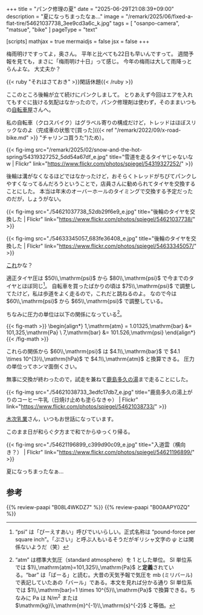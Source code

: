 +++
title = "パンク修理の夏"
date =  "2025-06-29T21:08:39+09:00"
description = "夏になっちまったなぁ..."
image = "/remark/2025/06/fixed-a-flat-tire/54621037738_3ee9cd3a6c_k.jpg"
tags = [ "osanpo-camera", "matsue", "bike" ]
pageType = "text"

[scripts]
  mathjax = true
  mermaidjs = false
  jsx = false
+++

梅雨明けですってよ，奥さん。
平年と比べても22日も早いんですって。
週間予報を見ても，まさに「梅雨明け十日」って感じ。
今年の梅雨は大して雨降っとらんよな。
大丈夫か？

{{< ruby "それはさておき" >}}閑話休題{{< /ruby >}}

ここのところ後輪が立て続けにパンクしまして。
とりあえず今回はエアを入れてもすぐに抜ける気配はなかったので，パンク修理剤は使わず，そのままいつもの[自転車屋]さんへ。

私の自転車（クロスバイク）はグラベル寄りの構成だけど，トレッドはほぼスリックなのよ（完成車の状態で[買った]({{< ref "/remark/2022/09/x-road-bike.md" >}} "チャリンコ買うた")ため）。

{{< fig-img src="/remark/2025/02/snow-and-the-hot-spring/54319327252_5dd54a67df_e.jpg" title="雪道を走るタイヤじゃないなw | Flickr" link="https://www.flickr.com/photos/spiegel/54319327252/" >}}

後輪は溝がなくなるほどではなかったけど，おそらくトレッドがちびてパンクしやすくなってるんだろうということで，店員さんに勧められてタイヤを交換することにした。
本当は年末のオーバーホールのタイミングで交換する予定だったのだが，しょうがない。

{{< fig-img src="./54621037738_52db29f6e9_e.jpg" title="後輪のタイヤを交換した | Flickr" link="https://www.flickr.com/photos/spiegel/54621037738/" >}}

{{< fig-img src="./54633345057_683fe36408_e.jpg" title="後輪のタイヤを交換した | Flickr" link="https://www.flickr.com/photos/spiegel/54633345057/" >}}

[これ](https://www.schwalbe.com/en/Green-Marathon-11159400 "Green Marathon | 44-584 | GreenGuard | ADDIX Eco | Black+Reflex | WIRED | 2024 | Tube | 11159400")かな？

適正タイヤ圧は $50\\,\mathrm{psi}$ から $80\\,\mathrm{psi}$ で今までのタイヤとほぼ同じ[^psi1]。
自転車を買ったばかりの頃は $75\\,\mathrm{psi}$ で調整してたけど，私は歩道をよく走るので，これだと跳ねるのよ。
なので今は $60\\,\mathrm{psi}$ から $65\\,\mathrm{psi}$ で調整している。

[^psi1]: “psi” は「ぴーえすあい」呼びでいいらしい。正式名称は “pound-force per square inch”。「ぷさい」と呼ぶ人もいるそうだがギリシャ文字の $\psi$ とは関係ないようだ（笑）

ちなみに圧力の単位は以下の関係になっている[^atm]。

[^atm]: “atm” は標準大気圧（standard atmosphere）を 1 とした単位。 SI 単位系では $1\\,\mathrm{atm}=101,325\\,\mathrm{Pa}$ と**定義**されている。“bar” は「ばーる」と読む。大昔の天気予報で気圧を mb (ミリバール) で表記していたあの「バール」である。本文を見れば分かる通り SI 単位系では $1\\,\mathrm{bar}=1 \times 10^{5}\\,\mathrm{Pa}$ で換算できる。ちなみに $\mathrm{Pa}$ は $\mathrm{N}/\mathrm{m}^2$ または $\mathrm{kg}\\,\mathrm{m}^{-1}\\,\mathrm{s}^{-2}$ と等価。

{{< fig-math >}}
\begin{align*}
  1\,\mathrm{atm} = 1.01325\,\mathrm{bar} &= 101,325\,\mathrm{Pa} \\
  7\,\mathrm{bar} &= 101.526\,\mathrm{psi}
\end{align*}
{{< /fig-math >}}

これらの関係から $60\\,\mathrm{psi}$ は $4.1\\,\mathrm{bar}$ で $4.1 \times 10^{3}\\,\mathrm{hPa}$ で $4.1\\,\mathrm{atm}$ と換算できる。
圧力の単位ってホンマ面倒くさい。

無事に交換が終わったので，試走を兼ねて[鹿島多久の湯]まで走ることにした。

{{< fig-img src="./54621038733_3edfc17db7_e.jpg" title="鹿島多久の湯上がりのコーヒー牛乳（日焼け止めも塗らなきゃ） | Flickr" link="https://www.flickr.com/photos/spiegel/54621038733/" >}}

[木次乳業]さん，いつもお世話になっています。

このまま日が和らぐ夕方まで和でからゆっくり帰る。

{{< fig-img src="./54621196899_c399d90c09_e.jpg" title="入道雲（横向き？） | Flickr" link="https://www.flickr.com/photos/spiegel/54621196899/" >}}

夏になっちまったなぁ...

[自転車屋]: https://giant-store.jp/matsue/ "ジャイアントストア松江 ｜ ジャイアントストア松江の情報を発信しています。"
[鹿島多久の湯]: https://www.takunoyu.jp/ "【公式サイト】「鹿島 多久の湯」サウナ完備の日帰り温泉"
[木次乳業]: https://www.kisuki-milk.co.jp/ "木次乳業"

## 参考

{{% review-paapi "B08L4WKDZ7" %}} <!-- PowerShot ZOOM -->
{{% review-paapi "B00AAPY0ZQ" %}} <!-- パンク修理剤 -->
